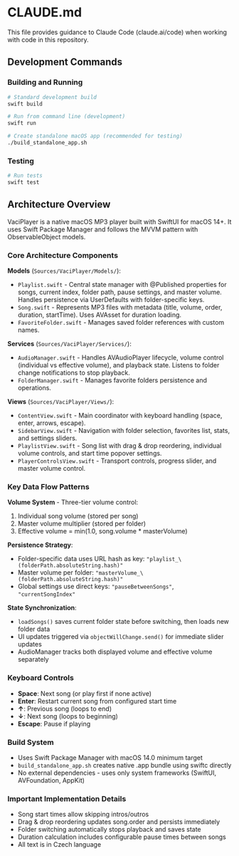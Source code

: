 # CLAUDE.md

This file provides guidance to Claude Code (claude.ai/code) when working with code in this repository.

## Development Commands

### Building and Running
```bash
# Standard development build
swift build

# Run from command line (development)
swift run   

# Create standalone macOS app (recommended for testing)
./build_standalone_app.sh
```

### Testing
```bash
# Run tests
swift test
```

## Architecture Overview

VaciPlayer is a native macOS MP3 player built with SwiftUI for macOS 14+. It uses Swift Package Manager and follows the MVVM pattern with ObservableObject models.

### Core Architecture Components

**Models** (`Sources/VaciPlayer/Models/`):
- `Playlist.swift` - Central state manager with @Published properties for songs, current index, folder path, pause settings, and master volume. Handles persistence via UserDefaults with folder-specific keys.
- `Song.swift` - Represents MP3 files with metadata (title, volume, order, duration, startTime). Uses AVAsset for duration loading.
- `FavoriteFolder.swift` - Manages saved folder references with custom names.

**Services** (`Sources/VaciPlayer/Services/`):
- `AudioManager.swift` - Handles AVAudioPlayer lifecycle, volume control (individual vs effective volume), and playback state. Listens to folder change notifications to stop playback.
- `FolderManager.swift` - Manages favorite folders persistence and operations.

**Views** (`Sources/VaciPlayer/Views/`):
- `ContentView.swift` - Main coordinator with keyboard handling (space, enter, arrows, escape).
- `SidebarView.swift` - Navigation with folder selection, favorites list, stats, and settings sliders.
- `PlaylistView.swift` - Song list with drag & drop reordering, individual volume controls, and start time popover settings.
- `PlayerControlsView.swift` - Transport controls, progress slider, and master volume control.

### Key Data Flow Patterns

**Volume System** - Three-tier volume control:
1. Individual song volume (stored per song)
2. Master volume multiplier (stored per folder)
3. Effective volume = min(1.0, song.volume * masterVolume)

**Persistence Strategy**:
- Folder-specific data uses URL hash as key: `"playlist_\(folderPath.absoluteString.hash)"`
- Master volume per folder: `"masterVolume_\(folderPath.absoluteString.hash)"`
- Global settings use direct keys: `"pauseBetweenSongs"`, `"currentSongIndex"`

**State Synchronization**:
- `loadSongs()` saves current folder state before switching, then loads new folder data
- UI updates triggered via `objectWillChange.send()` for immediate slider updates
- AudioManager tracks both displayed volume and effective volume separately

### Keyboard Controls
- **Space**: Next song (or play first if none active)
- **Enter**: Restart current song from configured start time
- **↑**: Previous song (loops to end)
- **↓**: Next song (loops to beginning)  
- **Escape**: Pause if playing

### Build System
- Uses Swift Package Manager with macOS 14.0 minimum target
- `build_standalone_app.sh` creates native .app bundle using swiftc directly
- No external dependencies - uses only system frameworks (SwiftUI, AVFoundation, AppKit)

### Important Implementation Details
- Song start times allow skipping intros/outros
- Drag & drop reordering updates song.order and persists immediately
- Folder switching automatically stops playback and saves state
- Duration calculation includes configurable pause times between songs
- All text is in Czech language